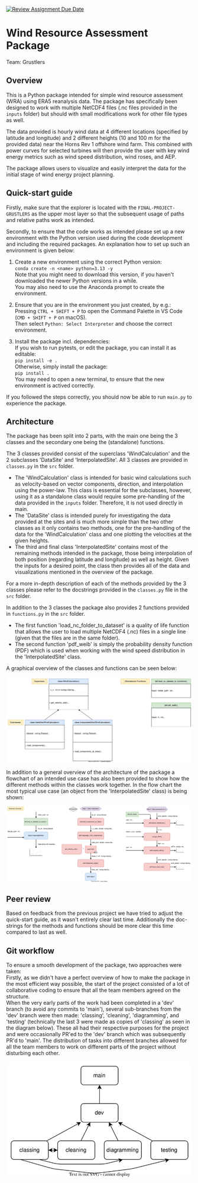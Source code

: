 [![Review Assignment Due Date](https://classroom.github.com/assets/deadline-readme-button-22041afd0340ce965d47ae6ef1cefeee28c7c493a6346c4f15d667ab976d596c.svg)](https://classroom.github.com/a/zjSXGKeR)
# Wind Resource Assessment Package

Team: Grustlers

## Overview

This is a Python package intended for simple wind resource assessment (WRA) using ERA5 reanalysis data. The package has specifically been designed to work with multiple NetCDF4 files (.nc files provided in the `inputs` folder) but should with small modifications work for other file types as well.

The data provided is hourly wind data at 4 different locations (specified by latitude and longitude) and 2 different heights (10 and 100 m for the provided data) near the Horns Rev 1 offshore wind farm. This combined with power curves for selected turbines will then provide the user with key wind energy metrics such as wind speed distribution, wind roses, and AEP.

The package allows users to visualize and easily interpret the data for the initial stage of wind energy project planning.

## Quick-start guide

Firstly, make sure that the explorer is located with the `FINAL-PROJECT-GRUSTLERS` as the upper most layer so that the subsequent usage of paths and relative paths work as intended.

Secondly, to ensure that the code works as intended please set up a new environment with the Python version used during the code development and including the required packages. An explanation how to set up such an environment is given below:

1. Create a new environment using the correct Python version:<br />
`conda create -n <name> python=3.13 -y`<br />
Note that you might need to download this version, if you haven't downloaded the newer Python versions in a while.<br />
You may also need to use the Anaconda prompt to create the environment.

2. Ensure that you are in the environment you just created, by e.g.:<br />
Pressing `CTRL + SHIFT + P` to open the Command Palette in VS Code (`CMD + SHIFT + P` on macOS).<br />
Then select `Python: Select Interpreter` and choose the correct environment.
 
3. Install the package incl. dependencies:<br />
If you wish to run pytests, or edit the package, you can install it as editable:<br />
`pip install -e .`<br />
Otherwise, simply install the package:<br />
`pip install .`<br />
You may need to open a new terminal, to ensure that the new environment is actived correctly.

If you followed the steps correctly, you should now be able to run `main.py` to experience the package.

## Architecture

The package has been split into 2 parts, with the main one being the 3 classes and the secondary one being the (standalone) functions.

The 3 classes provided consist of the superclass 'WindCalculation' and the 2 subclasses 'DataSite' and 'InterpolatedSite'. All 3 classes are provided in `classes.py` in the `src` folder.
* The 'WindCalculation' class is intended for basic wind calculations such as velocity-based on vector components, direction, and interpolation using the power-law. This class is essential for the subclasses, however, using it as a standalone class would require some pre-handling of the data provided in the `inputs` folder. Therefore, it is not used directly in main.
* The 'DataSite' class is intended purely for investigating the data provided at the sites and is much more simple than the two other classes as it only contains two methods, one for the pre-handling of the data for the 'WindCalculation' class and one plotting the velocities at the given heights.
* The third and final class 'InterpolatedSite' contains most of the remaining methods intended in the package, those being interpolation of both position (regarding latitude and longitude) as well as height. Given the inputs for a desired point, the class then provides all of the data and visualizations mentioned in the overview of the package.

For a more in-depth description of each of the methods provided by the 3 classes please refer to the docstrings provided in the `classes.py` file in the `src` folder.

In addition to the 3 classes the package also provides 2 functions provided in `functions.py` in the `src` folder.
* The first function 'load_nc_folder_to_dataset' is a quality of life function that allows the user to load multiple NetCDF4 (.nc) files in a single line (given that the files are in the same folder).
* The second function 'pdf_weib' is simply the probability density function (PDF) which is used when working with the wind speed distribution in the 'InterpolatedSite' class.

A graphical overview of the classes and functions can be seen below:

<img src="diagrams/Overview.svg" alt="">

In addition to a general overview of the architecture of the package a flowchart of an intended use case has also been provided to show how the different methods within the classes work together. In the flow chart the most typical use case (an object from the 'InterpolatedSite' class) is being shown:

<img src="diagrams/Flowchart.svg" alt="">

## Peer review

Based on feedback from the previous project we have tried to adjust the quick-start guide, as it wasn't entirely clear last time. Additionally the doc-strings for the methods and functions should be more clear this time compared to last as well.

## Git workflow

To ensure a smooth development of the package, two approaches were taken:<br />
Firstly, as we didn't have a perfect overview of how to make the package in the most efficient way possible, the start of the project consisted of a lot of collaborative coding to ensure that all the team members agreed on the structure.<br />
When the very early parts of the work had been completed in a 'dev' branch (to avoid any commits to 'main'), several sub-branches from the 'dev' branch were then made: 'classing', 'cleaning', 'diagramming', and 'testing' (technically the last 3 were made as copies of 'classing' as seen in the diagram below). These all had their respective purposes for the project and were occasionally PR'ed to the 'dev' branch which was subsequently PR'd to 'main'. The distribution of tasks into different branches allowed for all the team members to work on different parts of the project without disturbing each other.

<img src="diagrams/GitWorkflow.svg" alt="">